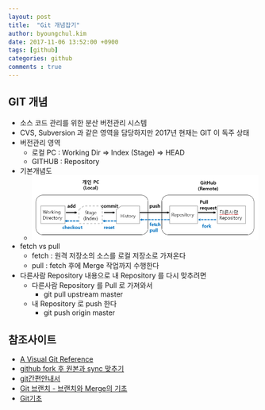 ```yaml
---
layout: post
title:  "Git 개념잡기"
author: byoungchul.kim
date: 2017-11-06 13:52:00 +0900
tags: [github]
categories: github
comments : true
---
```


## GIT 개념
* 소스 코드 관리를 위한 분산 버전관리 시스템
* CVS, Subversion 과 같은 영역을 담당하지만 2017년 현재는 GIT 이 독주 상태
* 버전관리 영역
  * 로컬 PC : Working Dir => Index (Stage) => HEAD
  * GITHUB : Repository
* 기본개념도
  * ![git개념도](/files/contents_imgs/git_guide.png)
* fetch vs pull
  * fetch : 원격 저장소의 소스를 로컬 저장소로 가져온다
  * pull : fetch 후에 Merge 작업까지 수행한다
* 다른사람 Repository 내용으로 내 Repository 를 다시 맞추려면
  * 다른사람 Repository 를 Pull 로 가져와서
    * git pull upstream master
  * 내 Repository 로 push 한다
    * git push origin master


## 참조사이트
* [A Visual Git Reference](http://marklodato.github.io/visual-git-guide/index-ko.html)
* [github fork 후 원본과 sync 맞추기](http://fronteer.kr/bbs/view/188)
* [git간편안내서](http://rogerdudler.github.io/git-guide/index.ko.html)
* [Git 브랜치 - 브랜치와 Merge의 기초](https://git-scm.com/book/ko/v1/Git-%EB%B8%8C%EB%9E%9C%EC%B9%98-%EB%B8%8C%EB%9E%9C%EC%B9%98%EC%99%80-Merge%EC%9D%98-%EA%B8%B0%EC%B4%88)
* [Git기초](https://git-scm.com/book/ko/v1/%EC%8B%9C%EC%9E%91%ED%95%98%EA%B8%B0-Git-%EA%B8%B0%EC%B4%88)

